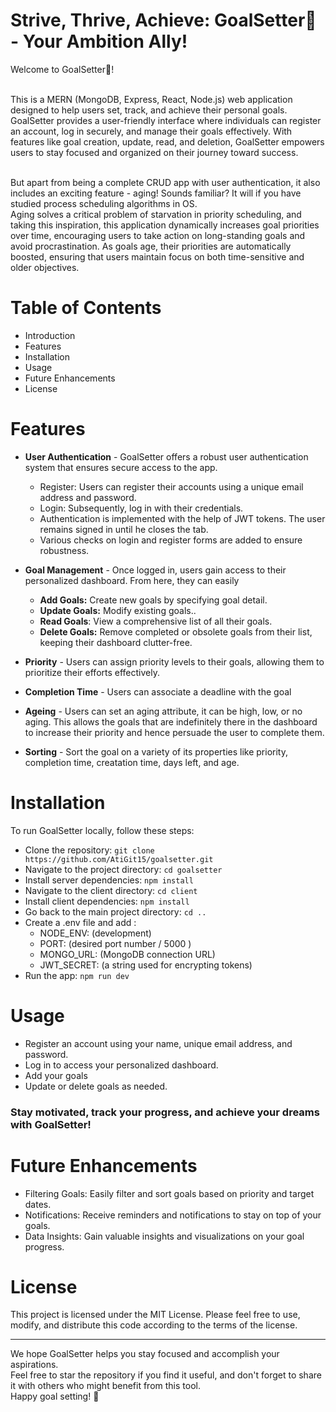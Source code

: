 # Strive, Thrive, Achieve: GoalSetter🎯 - Your Ambition Ally!
Welcome to GoalSetter🎯! <br><br>

This is a MERN (MongoDB, Express, React, Node.js) web application designed to help users set, track, and achieve their personal goals. GoalSetter provides a user-friendly interface where individuals can register an account, log in securely, and manage their goals effectively. With features like goal creation, update, read, and deletion, GoalSetter empowers users to stay focused and organized on their journey toward success.<br><br>

But apart from being a complete CRUD app with user authentication, it also includes an exciting feature - aging! Sounds familiar? It will if you have studied process scheduling algorithms in OS. <br> Aging solves a critical problem of starvation in priority scheduling, and taking this inspiration, this application dynamically increases goal priorities over time, encouraging users to take action on long-standing goals and avoid procrastination. As goals age, their priorities are automatically boosted, ensuring that users maintain focus on both time-sensitive and older objectives.

# Table of Contents
- Introduction
- Features
- Installation
- Usage
- Future Enhancements
- License
  
# Features
- **User Authentication** - GoalSetter offers a robust user authentication system that ensures secure access to the app. 
  - Register: Users can register their accounts using a unique email address and password.
  - Login: Subsequently, log in with their credentials.
  - Authentication is implemented with the help of JWT tokens. The user remains signed in until he closes the tab.
  - Various checks on login and register forms are added to ensure robustness.

- **Goal Management** - Once logged in, users gain access to their personalized dashboard. From here, they can easily<p>
    - **Add Goals:** Create new goals by specifying goal detail.
    - **Update Goals:** Modify existing goals..
    - **Read Goals**: View a comprehensive list of all their goals.
    - **Delete Goals:** Remove completed or obsolete goals from their list, keeping their dashboard clutter-free.
      
- **Priority** - Users can assign priority levels to their goals, allowing them to prioritize their efforts effectively.
  
- **Completion Time** - Users can associate a deadline with the goal

- **Ageing** - Users can set an aging attribute, it can be high, low, or no aging. This allows the goals that are indefinitely there in the dashboard to increase their priority and hence persuade the user to complete them.
  
- **Sorting** - Sort the goal on a variety of its properties like priority, completion time, creatation time, days left, and age.


# Installation
To run GoalSetter locally, follow these steps:

- Clone the repository: `git clone https://github.com/AtiGit15/goalsetter.git`
- Navigate to the project directory: `cd goalsetter`
- Install server dependencies: `npm install`
- Navigate to the client directory: `cd client`
- Install client dependencies: `npm install`
- Go back to the main project directory: `cd ..`
- Create a .env file and add :
   - NODE_ENV: (development)
   - PORT: (desired port number / 5000 )
   - MONGO_URL: (MongoDB connection URL)
   - JWT_SECRET: (a string used for encrypting tokens)
- Run the app: `npm run dev`
# Usage
- Register an account using your name, unique email address, and password.
- Log in to access your personalized dashboard.
- Add your goals 
- Update or delete goals as needed.
### Stay motivated, track your progress, and achieve your dreams with GoalSetter!

# Future Enhancements

- Filtering Goals: Easily filter and sort goals based on priority and target dates.
- Notifications: Receive reminders and notifications to stay on top of your goals.
- Data Insights: Gain valuable insights and visualizations on your goal progress.
  
# License

This project is licensed under the MIT License. Please feel free to use, modify, and distribute this code according to the terms of the license.

---
We hope GoalSetter helps you stay focused and accomplish your aspirations.<br>
Feel free to star the repository if you find it useful, and don't forget to share it with others who might benefit from this tool.<br>
Happy goal setting! 🎯<br>
